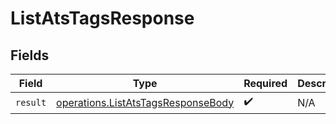# ListAtsTagsResponse


## Fields

| Field                                                                                    | Type                                                                                     | Required                                                                                 | Description                                                                              |
| ---------------------------------------------------------------------------------------- | ---------------------------------------------------------------------------------------- | ---------------------------------------------------------------------------------------- | ---------------------------------------------------------------------------------------- |
| `result`                                                                                 | [operations.ListAtsTagsResponseBody](../../models/operations/listatstagsresponsebody.md) | :heavy_check_mark:                                                                       | N/A                                                                                      |
